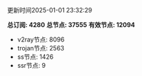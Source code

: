 更新时间2025-01-01 23:32:29

**总订阅: 4280**
**总节点: 37555**
**有效节点: 12094**
- v2ray节点: 8096
- trojan节点: 2563
- ss节点: 1426
- ssr节点: 9
